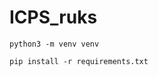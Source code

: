 # ICPS_ruks
```commandline
python3 -m venv venv
```
```commandline
pip install -r requirements.txt
```